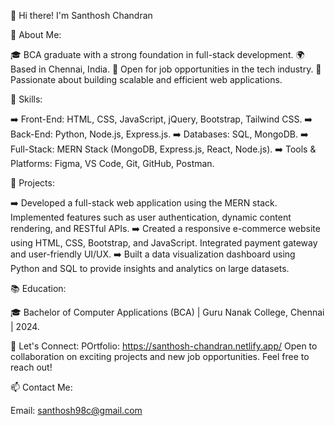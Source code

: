 👋 Hi there! I'm Santhosh Chandran


🌟 About Me:

🎓 BCA graduate with a strong foundation in full-stack development.
🌍 Based in Chennai, India.
💼 Open for job opportunities in the tech industry.
🧠 Passionate about building scalable and efficient web applications.


🔧 Skills:

➡️ Front-End: HTML, CSS, JavaScript, jQuery, Bootstrap, Tailwind CSS.
➡️ Back-End: Python, Node.js, Express.js.
➡️ Databases: SQL, MongoDB.
➡️ Full-Stack: MERN Stack (MongoDB, Express.js, React, Node.js).
➡️ Tools & Platforms: Figma, VS Code, Git, GitHub, Postman.


🚀 Projects:

➡️ Developed a full-stack web application using the MERN stack. Implemented features such as user authentication, dynamic content rendering, and RESTful APIs.
➡️ Created a responsive e-commerce website using HTML, CSS, Bootstrap, and JavaScript. Integrated payment gateway and user-friendly UI/UX.
➡️ Built a data visualization dashboard using Python and SQL to provide insights and analytics on large datasets.


📚 Education:

🎓 Bachelor of Computer Applications (BCA) | Guru Nanak College, Chennai | 2024.

💬 Let's Connect:
POrtfolio: https://santhosh-chandran.netlify.app/
Open to collaboration on exciting projects and new job opportunities. Feel free to reach out!

📫 Contact Me:

Email: santhosh98c@gmail.com




